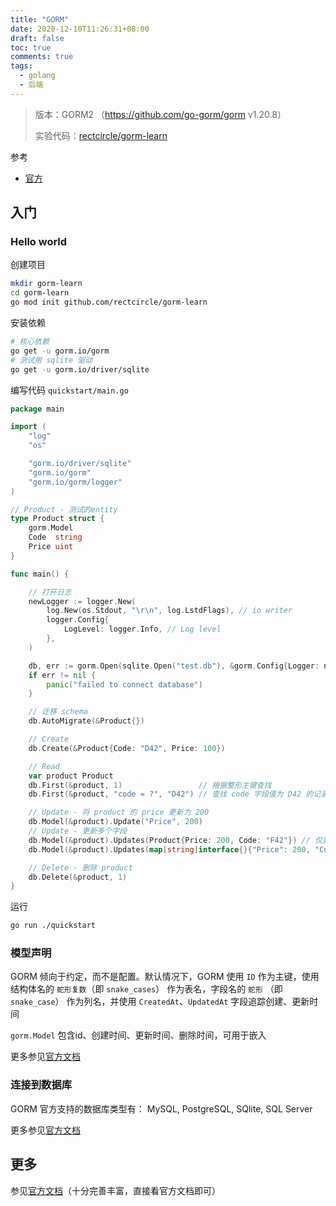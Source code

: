 ```yaml
---
title: "GORM"
date: 2020-12-10T11:26:31+08:00
draft: false
toc: true
comments: true
tags:
  - golang
  - 后端
---
```


> 版本：GORM2 （https://github.com/go-gorm/gorm v1.20.8）
>
> 实验代码：[rectcircle/gorm-learn](https://github.com/rectcircle/gorm-learn)

参考

* [官方](https://gorm.io/zh_CN/)

## 入门

### Hello world

创建项目

```bash
mkdir gorm-learn
cd gorm-learn
go mod init github.com/rectcircle/gorm-learn
```

安装依赖

```bash
# 核心依赖
go get -u gorm.io/gorm
# 测试用 sqlite 驱动
go get -u gorm.io/driver/sqlite
```

编写代码 `quickstart/main.go`

```go
package main

import (
	"log"
	"os"

	"gorm.io/driver/sqlite"
	"gorm.io/gorm"
	"gorm.io/gorm/logger"
)

// Product - 测试的entity
type Product struct {
	gorm.Model
	Code  string
	Price uint
}

func main() {

	// 打开日志
	newLogger := logger.New(
		log.New(os.Stdout, "\r\n", log.LstdFlags), // io writer
		logger.Config{
			LogLevel: logger.Info, // Log level
		},
	)

	db, err := gorm.Open(sqlite.Open("test.db"), &gorm.Config{Logger: newLogger})
	if err != nil {
		panic("failed to connect database")
	}

	// 迁移 schema
	db.AutoMigrate(&Product{})

	// Create
	db.Create(&Product{Code: "D42", Price: 100})

	// Read
	var product Product
	db.First(&product, 1)                 // 根据整形主键查找
	db.First(&product, "code = ?", "D42") // 查找 code 字段值为 D42 的记录

	// Update - 将 product 的 price 更新为 200
	db.Model(&product).Update("Price", 200)
	// Update - 更新多个字段
	db.Model(&product).Updates(Product{Price: 200, Code: "F42"}) // 仅更新非零值字段
	db.Model(&product).Updates(map[string]interface{}{"Price": 200, "Code": "F42"})

	// Delete - 删除 product
	db.Delete(&product, 1)
}
```

运行

```bash
go run ./quickstart
```

### 模型声明

GORM 倾向于约定，而不是配置。默认情况下，GORM 使用 `ID` 作为主键，使用结构体名的 `蛇形复数`（即 `snake_cases`） 作为表名，字段名的 `蛇形` （即 `snake_case`） 作为列名，并使用 `CreatedAt`、`UpdatedAt` 字段追踪创建、更新时间

`gorm.Model` 包含id、创建时间、更新时间、删除时间，可用于嵌入

更多参见[官方文档](https://gorm.io/zh_CN/docs/models.html)

### 连接到数据库

GORM 官方支持的数据库类型有： MySQL, PostgreSQL, SQlite, SQL Server

更多参见[官方文档](https://gorm.io/zh_CN/docs/connecting_to_the_database.html)

## 更多

参见[官方文档](https://gorm.io/zh_CN/docs/)（十分完善丰富，直接看官方文档即可）
